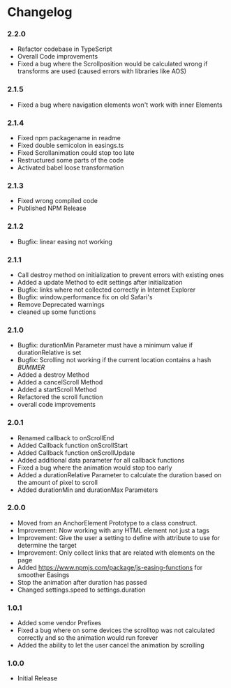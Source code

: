 # Changelog

### 2.2.0
- Refactor codebase in TypeScript
- Overall Code improvements
- Fixed a bug where the Scrollposition would be calculated wrong if transforms are used (caused errors with libraries like AOS)

### 2.1.5
- Fixed a bug where navigation elements won't work with inner Elements

### 2.1.4
- Fixed npm packagename in readme
- Fixed double semicolon in easings.ts
- Fixed Scrollanimation could stop too late
- Restructured some parts of the code
- Activated babel loose transformation

### 2.1.3
- Fixed wrong compiled code
- Published NPM Release

### 2.1.2
- Bugfix: linear easing not working

### 2.1.1
- Call destroy method on initialization to prevent errors with existing ones
- Added a update Method to edit settings after initialization
- Bugfix: links where not collected correctly in Internet Explorer
- Bugfix: window.performance fix on old Safari's
- Remove Deprecated warnings
- cleaned up some functions

### 2.1.0
- Bugfix: durationMin Parameter must have a minimum value if durationRelative is set
- Bugfix: Scrolling not working if the current location contains a hash *BUMMER*
- Added a destroy Method
- Added a cancelScroll Method
- Added a startScroll Method
- Refactored the scroll function
- overall code improvements

### 2.0.1
- Renamed callback to onScrollEnd
- Added Callback function onScrollStart
- Added Callback function onScrollUpdate
- Added additional data parameter for all callback functions
- Fixed a bug where the animation would stop too early
- Added a durationRelative Parameter to calculate the duration based on the amount of pixel to scroll
- Added durationMin and durationMax Parameters

### 2.0.0
- Moved from an AnchorElement Prototype to a class construct.
- Improvement: Now working with any HTML element not just a tags
- Improvement: Give the user a setting to define with attribute to use for determine the target
- Improvement: Only collect links that are related with elements on the page
- Added https://www.npmjs.com/package/js-easing-functions for smoother Easings
- Stop the animation after duration has passed
- Changed settings.speed to settings.duration

### 1.0.1
- Added some vendor Prefixes
- Fixed a bug where on some devices the scrolltop was not calculated correctly and so the animation would run forever
- Added the ability to let the user cancel the animation by scrolling

### 1.0.0
- Initial Release